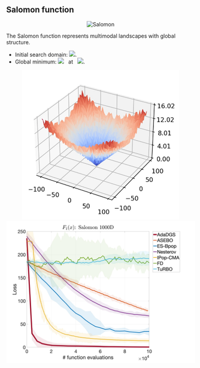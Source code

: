 ## Salomon function

<div align="center"> <img src="https://latex.codecogs.com/svg.latex?&space;f(\mathbf{x})=1-\cos\biggl(2\pi\sqrt{\sum_{i=1}^d{x_i^2}}\biggl)+0.1\sqrt{\sum_{i=1}^d{x_i^2}}." title="Salomon"/> </div>

The Salomon function represents multimodal landscapes with global structure. 
- Initial search domain: <img src="https://latex.codecogs.com/svg.latex?&space;\mathbf{x}\in[-100,100]^d" title=" "/>.
- Global minimum: <img src="https://latex.codecogs.com/svg.latex?&space;f(\mathbf{x}_{opt})=0" title=" "/> &nbsp; at &nbsp; <img src="https://latex.codecogs.com/svg.latex?&space;\mathbf{x}_{opt}=(0,\ldots,0)" title=" "/>.

<div align="center"> 
  <img src="image/Salomon.jpg" alt="Salomon" height="400"/> 
  <img src="image/salomon_error_plot.jpg" alt="error" height="380"/>
</div>



